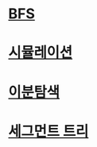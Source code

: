 #  
# 
# 
# [BFS](https://github.com/Jinsun-Lee/Algorithm-template/blob/master/D4_BFS/README.md)
# 
# 
# 
# [시뮬레이션](https://github.com/Jinsun-Lee/Algorithm-template/blob/master/H8_simulation/README.md)
# 
# 
# 
# 
# [이분탐색](https://github.com/Jinsun-Lee/Algorithm-template/blob/master/M13_binarySearch/README.md)
# 
# 
# 
# 
#  
# 
# 
# 
# 
# 
# 
# 
# [세그먼트 트리](https://github.com/Jinsun-Lee/Algorithm-template/blob/master/Z26_segmentTree/README.md)
